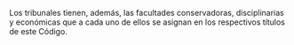 Los tribunales tienen, además, las facultades conservadoras, disciplinarias y económicas que a cada uno de ellos se asignan en los respectivos títulos de este Código.
